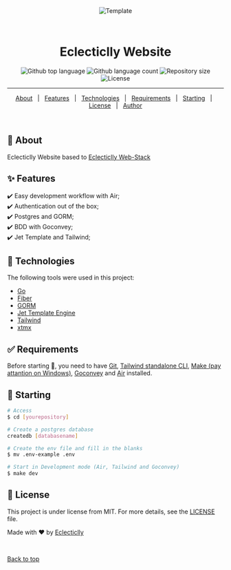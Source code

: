 <div align="center" id="top"> 
  <img src="./.github/app.gif" alt="Template" />

  &#xa0;

  <!-- <a href="https://template.netlify.app">Demo</a> -->
</div>

<h1 align="center">Eclecticlly Website</h1>

<p align="center">
  <img alt="Github top language" src="https://img.shields.io/github/languages/top/eclecticlly/web-stack?color=56BEB8">

  <img alt="Github language count" src="https://img.shields.io/github/languages/count/eclecticlly/web-stack?color=56BEB8">

  <img alt="Repository size" src="https://img.shields.io/github/repo-size/eclecticlly/web-stack?color=56BEB8">

  <img alt="License" src="https://img.shields.io/github/license/eclecticlly/web-stack?color=56BEB8">
</p>

<!-- Status -->

<hr>

<p align="center">
  <a href="#dart-about">About</a> &#xa0; | &#xa0; 
  <a href="#sparkles-features">Features</a> &#xa0; | &#xa0;
  <a href="#rocket-technologies">Technologies</a> &#xa0; | &#xa0;
  <a href="#white_check_mark-requirements">Requirements</a> &#xa0; | &#xa0;
  <a href="#checkered_flag-starting">Starting</a> &#xa0; | &#xa0;
  <a href="#memo-license">License</a> &#xa0; | &#xa0;
  <a href="https://github.com/eclecticlly" target="_blank">Author</a>
</p>

<br>

## :dart: About ##

Eclecticlly Website based to [Eclecticlly Web-Stack](https://github.com/eclecticlly/web-stack)

## :sparkles: Features ##

:heavy_check_mark: Easy development workflow with Air;\
:heavy_check_mark: Authentication out of the box;\
:heavy_check_mark: Postgres and GORM;\
:heavy_check_mark: BDD with Goconvey;\
:heavy_check_mark: Jet Template and Tailwind;

## :rocket: Technologies ##

The following tools were used in this project:

- [Go](https://go.dev/)
- [Fiber](https://gofiber.io/)
- [GORM](https://gorm.io/index.html)
- [Jet Template Engine](https://github.com/CloudyKit/jet/)
- [Tailwind](https://tailwindcss.com/)
- [xtmx](https://htmx.org/)

## :white_check_mark: Requirements ##

Before starting :checkered_flag:, you need to have [Git](https://git-scm.com), [Tailwind standalone CLI](), [Make (pay attantion on Windows)](http://gnuwin32.sourceforge.net/), [Goconvey](http://goconvey.co/) and [Air](https://github.com/cosmtrek/air) installed.

## :checkered_flag: Starting ##

```bash
# Access
$ cd [yourepository]

# Create a postgres database
createdb [databasename]

# Create the env file and fill in the blanks
$ mv .env-example .env

# Start in Development mode (Air, Tailwind and Goconvey)
$ make dev

```

## :memo: License ##

This project is under license from MIT. For more details, see the [LICENSE](LICENSE.md) file.


Made with :heart: by <a href="https://github.com/eclecticlly" target="_blank">Eclecticlly</a>

&#xa0;

<a href="#top">Back to top</a>
